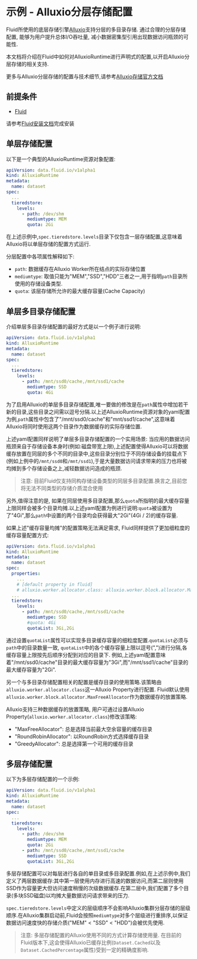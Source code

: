 # 示例 - Alluxio分层存储配置
Fluid所使用的底层存储引擎[Alluxio](https://github.com/Alluxio/alluxio)支持分层的多目录存储. 通过合理的分层存储配置, 能够为用户提升总体I/O吞吐量, 减小数据密集型引用出现数据访问瓶颈的可能性.

本文档将介绍在Fluid中如何对AlluxioRuntime进行声明式的配置,以开启Alluxio分层存储的相关支持.

更多与Alluxio分层存储的配置与技术细节,请参考[Alluxio存储官方文档](https://docs.alluxio.io/os/user/stable/cn/core-services/Caching.html)

## 前提条件

- [Fluid](https://github.com/fluid-cloudnative/fluid)

请参考[Fluid安装文档](../guide/install.md)完成安装


## 单层存储配置

以下是一个典型的AlluxioRuntime资源对象配置:

```yaml
apiVersion: data.fluid.io/v1alpha1
kind: AlluxioRuntime
metadata:
  name: dataset
spec:
  ...
  tieredstore:
    levels:
      - path: /dev/shm
        mediumtype: MEM
        quota: 2Gi
```

在上述示例中,`spec.tieredstore.levels`目录下仅包含一层存储配置,这意味着Alluxio将以单层存储的配置方式运行. 

分层配置中各项属性解释如下:
- `path`: 数据缓存在Alluxio Worker所在结点的实际存储位置
- `mediumtype`: 取值只能为"MEM","SSD","HDD"三者之一,用于指明`path`目录所使用的存储设备类型.
- `quota`: 该层存储所允许的最大缓存容量(Cache Capacity)

## 单层多目录存储配置

介绍单层多目录存储配置的最好方式是以一个例子进行说明:

```yaml
apiVersion: data.fluid.io/v1alpha1
kind: AlluxioRuntime
metadata:
  name: dataset
spec:
  ...
  tieredstore:
    levels:
      - path: /mnt/ssd0/cache,/mnt/ssd1/cache
        mediumtype: SSD
        quota: 4Gi
```

为了启用Alluxio的单层多目录存储配置,唯一要做的修改是在`path`属性中增加若干新的目录,这些目录之间需以逗号分隔.以上述AlluxioRuntime资源对象的yaml配置为例,`path`属性中包含了"/mnt/ssd0/cache"和"mnt/ssd1/cache",这意味着Alluxio将同时使用这两个目录作为数据缓存的实际存储位置.

上述yaml配置同样说明了单层多目录存储配置的一个实用场景: 当应用的数据访问瓶颈来自于存储设备本身时(例如:磁盘带宽上限),上述配置使得Alluxio可以将数据缓存放置在同层的多个不同的目录中,这些目录分别位于不同存储设备的挂载点下(例如上例中的`/mnt/ssd0`和`/mnt/ssd1`),于是大量数据访问请求带来的压力也将被均摊到多个存储设备之上,减轻数据访问造成的瓶颈.

> 注意: 目前Fluid仅支持同构存储设备类型的同层多目录配置.换言之,目前您将无法不同类型的存储介质混合使用

另外,值得注意的是, 如果在同层使用多目录配置,那么`quota`所指明的最大缓存容量上限同样会被多个目录均摊.以上述yaml配置为例进行说明:`quota`被设置为了"4Gi",那么`path`中设置的两个目录均会获得最大"2Gi"(4Gi / 2)的缓存容量.

如果上述"缓存容量均摊"的配置策略无法满足需求, Fluid同样提供了更加细粒度的缓存容量配置方式:

```yaml
apiVersion: data.fluid.io/v1alpha1
kind: AlluxioRuntime
metadata:
  name: dataset
spec:
  properties:
    ...
    # [default property in fluid]
    # alluxio.worker.allocator.class: alluxio.worker.block.allocator.MaxFreeAllocator
  ...
  tieredstore:
    levels:
      - path: /mnt/ssd0/cache,/mnt/ssd1/cache
        mediumtype: SSD
        #quota: 4Gi
        quotaList: 3Gi,2Gi
```

通过设置`quotaList`属性可以实现多目录缓存容量的细粒度配置.`quotaList`必须与`path`中的目录数量一致, `quotaList`中的各个缓存容量上限以逗号(",")进行分隔,各缓存容量上限按先后顺序分配到对应的目录下.
例如,上述yaml配置意味着"/mnt/ssd0/cache"目录的最大缓存容量为"3Gi",而"/mnt/ssd1/cache"目录的最大缓存容量为"2Gi".

另一个与多目录存储配置相关的配置是缓存目录的使用策略.该策略由`alluxio.worker.allocator.class`这一Alluxio Property进行配置. Fluid默认使用`alluxio.worker.block.allocator.MaxFreeAllocator`作为数据缓存的放置策略.

Alluxio支持三种数据缓存的放置策略, 用户可通过设置Alluxio Property(`alluxio.worker.allocator.class`)修改该策略:
- "MaxFreeAllocator": 总是选择当前最大空余容量的缓存目录
- "RoundRobinAllocator": 以RoundRobin方式选择缓存目录
- "GreedyAllocator": 总是选择第一个可用的缓存目录

## 多层存储配置

以下为多层存储配置的一个示例:
```yaml
apiVersion: data.fluid.io/v1alpha1
kind: AlluxioRuntime
metadata:
  name: dataset
spec:
  ...
  tieredstore:
    levels:
      - path: /dev/shm
        mediumtype: MEM
        quota: 2Gi
      - path: /mnt/ssd0/cache,/mnt/ssd1/cache
        mediumtype: SSD
        quotaList: 3Gi,2Gi
```

多层存储配置可以对每层进行各自的单目录或多目录配置.例如,在上述示例中,我们定义了两层数据缓存:其中第一层使用内存进行高速的数据访问,而第二层则使用SSD作为容量更大但访问速度稍慢的次级数据缓存.在第二层中,我们配置了多个目录(多块SSD磁盘)以均摊大量数据访问请求带来的压力.

`spec.tieredstore.levels`中定义的层级顺序不会影响Alluxio集群分层存储的层级顺序.在Alluxio集群启动前,Fluid会按照`mediumtype`对多个层级进行重排序,以保证数据访问速度快的存储介质("MEM" < "SSD" < "HDD")会被优先使用.

> 注意: 多层存储配置的Alluxio使用不同的方式计算存储使用量. 在目前的Fluid版本下,这会使得Alluxio已缓存比例(`Dataset.Cached`以及`Dataset.CachedPercentage`属性)受到一定的精确度影响. 


